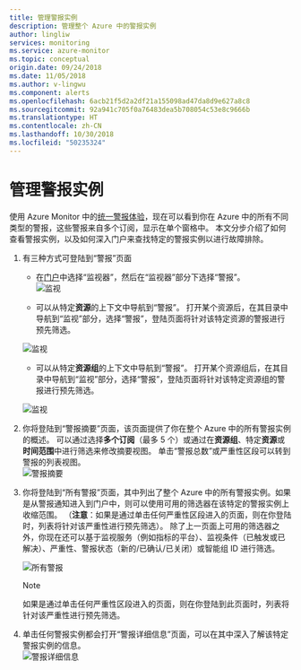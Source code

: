 ```yaml
---
title: 管理警报实例
description: 管理整个 Azure 中的警报实例
author: lingliw
services: monitoring
ms.service: azure-monitor
ms.topic: conceptual
origin.date: 09/24/2018
ms.date: 11/05/2018
ms.author: v-lingwu
ms.component: alerts
ms.openlocfilehash: 6acb21f5d2a2df21a155098ad47da8d9e627a8c8
ms.sourcegitcommit: 92a941c705f0a76483dea5b708054c53e8c9666b
ms.translationtype: HT
ms.contentlocale: zh-CN
ms.lasthandoff: 10/30/2018
ms.locfileid: "50235324"
---
```

# <a name="manage-alert-instances"></a>管理警报实例
使用 Azure Monitor 中的[统一警报体验](https://aka.ms/azure-alerts-overview)，现在可以看到你在 Azure 中的所有不同类型的警报，这些警报来自多个订阅，显示在单个窗格中。 本文分步介绍了如何查看警报实例，以及如何深入门户来查找特定的警报实例以进行故障排除。

1. 有三种方式可登陆到“警报”页面

   + 在[门户](https://portal.azure.cn/)中选择“监视器”，然后在“监视器”部分下选择“警报”。  
    ![监视](./media/monitoring-alerts-managing-alerts-instances/monitoring-alerts-managing-alert-instances-toc.jpg)

   + 可以从特定**资源**的上下文中导航到“警报”。 打开某个资源后，在其目录中导航到“监视”部分，选择“警报”，登陆页面将针对该特定资源的警报进行预先筛选。

    ![监视](./media/monitoring-alerts-managing-alerts-instances/alert-resource.JPG)

   + 可以从特定**资源组**的上下文中导航到“警报”。 打开某个资源组后，在其目录中导航到“监视”部分，选择“警报”，登陆页面将针对该特定资源组的警报进行预先筛选。    

    ![监视](./media/monitoring-alerts-managing-alerts-instances/alert-rg.JPG)

1.  你将登陆到“警报摘要”页面，该页面提供了你在整个 Azure 中的所有警报实例的概述。 可以通过选择**多个订阅**（最多 5 个）或通过在**资源组**、特定**资源**或**时间范围**中进行筛选来修改摘要视图。 单击“警报总数”或严重性区段可以转到警报的列表视图。     
    ![警报摘要](./media/monitoring-alerts-managing-alerts-instances/alerts-summary.jpg)

1.  你将登陆到“所有警报”页面，其中列出了整个 Azure 中的所有警报实例。如果是从警报通知进入到门户中，则可以使用可用的筛选器在该特定的警报实例上收缩范围。 （**注意**：如果是通过单击任何严重性区段进入的页面，则在你登陆时，列表将针对该严重性进行预先筛选）。 除了上一页面上可用的筛选器之外，你现在还可以基于监视服务（例如指标的平台）、监视条件（已触发或已解决）、严重性、警报状态（新的/已确认/已关闭）或智能组 ID 进行筛选。

    ![所有警报](./media/monitoring-alerts-managing-alerts-instances/all-alerts.jpg)

    > [!NOTE]
    >  如果是通过单击任何严重性区段进入的页面，则在你登陆到此页面时，列表将针对该严重性进行预先筛选。

1.  单击任何警报实例都会打开“警报详细信息”页面，可以在其中深入了解该特定警报实例的信息。   
![警报详细信息](./media/monitoring-alerts-managing-alerts-instances/alert-details.jpg)